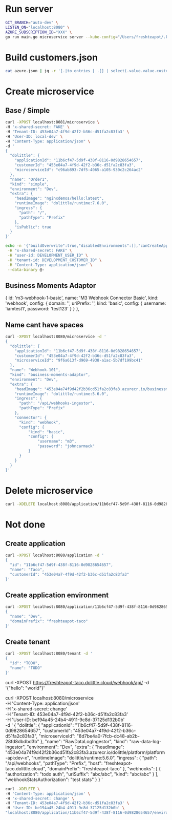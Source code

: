 # Run server
```sh
GIT_BRANCH="auto-dev" \
LISTEN_ON="localhost:8080" \
AZURE_SUBSCRIPTION_ID="XXX" \
go run main.go microservice server --kube-config="/Users/freshteapot/.kube/config"
```

# Build customers.json
```sh
cat azure.json | jq -r '[.|to_entries | .[] | select(.value.value.customer).value.value.customer] | unique_by(.guid)'
```

# Create microservice
## Base / Simple
```sh
curl -XPOST localhost:8081/microservice \
-H 'x-shared-secret: FAKE' \
-H 'Tenant-ID: 453e04a7-4f9d-42f2-b36c-d51fa2c83fa3' \
-H 'User-ID: local-dev' \
-H "Content-Type: application/json" \
-d '
{
  "dolittle": {
    "applicationId": "11b6cf47-5d9f-438f-8116-0d9828654657",
    "customerId": "453e04a7-4f9d-42f2-b36c-d51fa2c83fa3",
    "microserviceId": "c96ab893-7df5-4065-a105-930c2c264ac2"
  },
  "name": "Order1",
  "kind": "simple",
  "environment": "Dev",
  "extra": {
    "headImage": "nginxdemos/hello:latest",
    "runtimeImage": "dolittle/runtime:7.6.0",
    "ingress": {
      "path": "/",
      "pathType": "Prefix"
    },
    "isPublic": true
  }
}'
```

```sh
echo -n '{"buildOverwrite":true,"disabledEnvironments":[],"canCreateApplication":true}' | curl -X POST localhost:8081/studio/customer/CUSTOMER_ID \
 -H "x-shared-secret: FAKE" \
 -H "user-id: DEVELOPMENT_USER_ID" \
 -H "tenant-id: DEVELOPMENT_CUSTOMER_ID" \
 -H "Content-Type: application/json" \
 --data-binary @-
```


## Business Moments Adaptor

{
            id: 'm3-webhook-1-basic',
            name: 'M3 Webhook Connector Basic',
            kind: 'webhook',
            config: {
                domain: '',
                uriPrefix: '',
                kind: 'basic',
                config: {
                    username: 'iamtest1',
                    password: 'test123'
                }
            }
        },

## Name cant have spaces
```sh
curl -XPOST localhost:8080/microservice -d '
{
  "dolittle": {
    "applicationId": "11b6cf47-5d9f-438f-8116-0d9828654657",
    "customerId": "453e04a7-4f9d-42f2-b36c-d51fa2c83fa3",
    "microserviceId": "9f6a613f-d969-4938-a1ac-5b7df199bc41"
  },
  "name": "Webhook-101",
  "kind": "business-moments-adaptor",
  "environment": "Dev",
  "extra": {
    "headImage": "453e04a74f9d42f2b36cd51fa2c83fa3.azurecr.io/businessmomentsadaptor:latest",
    "runtimeImage": "dolittle/runtime:5.6.0",
    "ingress": {
      "path": "/api/webhooks-ingestor",
      "pathType": "Prefix"
    },
    "connector": {
      "kind": "webhook",
      "config": {
          "kind": "basic",
          "config": {
              "username": "m3",
              "password": "johncarmack"
          }
      }
    }
  }
}'
```

# Delete microservice
```sh
curl -XDELETE localhost:8080/application/11b6cf47-5d9f-438f-8116-0d9828654657/microservice/9f6a613f-d969-4938-a1ac-5b7df199bc40
```

# Not done
## Create application
```sh
curl -XPOST localhost:8080/application -d '
{
  "id": "11b6cf47-5d9f-438f-8116-0d9828654657",
  "name": "Taco",
  "customerId": "453e04a7-4f9d-42f2-b36c-d51fa2c83fa3"
}'
```
## Create application environment
```sh
curl -XPOST localhost:8080/application/11b6cf47-5d9f-438f-8116-0d9828654657/environment -d '
{
  "name": "Dev",
  "domainPrefix": "freshteapot-taco"
}'
```


## Create tenant
```sh
curl -XPOST localhost:8080/tenant -d '
{
  "id": "TODO",
  "name": "TODO"
}'
```





curl -XPOST https://freshteapot-taco.dolittle.cloud/webhook/api/ -d '{"hello": "world"}'



curl -XPOST localhost:8080/microservice \
-H 'Content-Type: application/json' \
-H 'x-shared-secret: change' \
-H 'Tenant-ID: 453e04a7-4f9d-42f2-b36c-d51fa2c83fa3' \
-H 'User-ID: be194a45-24b4-4911-9c8d-37125d132b0b' \
-d '
{
  "dolittle": {
    "applicationId": "11b6cf47-5d9f-438f-8116-0d9828654657",
    "customerId": "453e04a7-4f9d-42f2-b36c-d51fa2c83fa3",
    "microserviceId": "8d7be4a0-7fcb-dc48-ab2b-28fd8dbdbd3b"
  },
  "name": "RawDataLogIngestor",
  "kind": "raw-data-log-ingestor",
  "environment": "Dev",
  "extra": {
    "headImage": "453e04a74f9d42f2b36cd51fa2c83fa3.azurecr.io/dolittle/platform/platform-api:dev-x",
    "runtimeImage": "dolittle/runtime:5.6.0",
    "ingress": {
      "path": "/api/webhooks",
      "pathType": "Prefix",
      "host": "freshteapot-taco.dolittle.cloud",
      "domainPrefix": "freshteapot-taco"
    },
    "webhooks": [
      {
        "authorization": "todo auth",
        "uriSuffix": "abc/abc",
        "kind": "abc/abc"
      }
    ],
    "webhookStatsAuthorization": "test stats"
  }
}
'

```sh
curl -XDELETE \
-H 'Content-Type: application/json' \
-H 'x-shared-secret: change' \
-H 'Tenant-ID: 453e04a7-4f9d-42f2-b36c-d51fa2c83fa3' \
-H 'User-ID: be194a45-24b4-4911-9c8d-37125d132b0b' \
"localhost:8080/application/11b6cf47-5d9f-438f-8116-0d9828654657/environment/dev/microservice/8d7be4a0-7fcb-dc48-ab2b-28fd8dbdbd3b"
```
